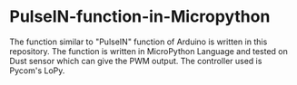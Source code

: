 # PulseIN-function-in-Micropython

The function similar to "PulseIN" function of Arduino is written in this repository. The function is written in MicroPython Language and tested on Dust sensor which can give the PWM output. The controller used is Pycom's LoPy.  
